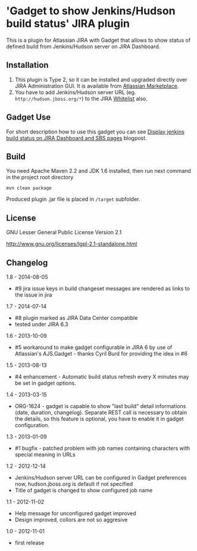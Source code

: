 'Gadget to show Jenkins/Hudson build status' JIRA plugin
=====================================================

This is a plugin for Atlassian JIRA with Gadget that allows to show status of defined build from Jenkins/Hudson server on JIRA Dashboard.

Installation
-------------
1. This plugin is Type 2, so it can be installed and upgraded directly over JIRA Administration GUI. It is available from [Atlassian Marketplace](https://marketplace.atlassian.com/plugins/org.jboss.jira.plugin.build-gadgets).
2. You have to add Jenkins/Hudson server URL (eg. `http://hudson.jboss.org/*`) to the JIRA [Whitelist](https://confluence.atlassian.com/display/JIRA/Configuring+the+Whitelist) also.

Gadget Use
----------
For short description how to use this gadget you can see [Display jenkins build status on JIRA Dashboard and SBS pages](https://community.jboss.org/en/website/blog/2012/11/06/display-jenkins-build-results-on-jira-dashboard-and-sbs-pages) blogpost.

Build
-------------
You need Apache Maven 2.2 and JDK 1.6 installed, then run next command in the project root directory

```
mvn clean package
```

Produced plugin .jar file is placed in `/target` subfolder.

License
-------------
GNU Lesser General Public License Version 2.1

http://www.gnu.org/licenses/lgpl-2.1-standalone.html


Changelog
-------------

1.8 - 2014-08-05
* #9 jira issue keys in build changeset messages are rendered as links to the issue in jira

1.7 - 2014-07-14
* #8 plugin marked as JIRA Data Center compatible
* tested under JIRA 6.3

1.6 - 2013-10-09
* #5 workaround to make gadget configurable in JIRA 6 by use of Atlassian's AJS.Gadget - thanks Cyril Burd for providing the idea in #6

1.5 - 2013-08-13
* #4 enhancement - Automatic build status refresh every X minutes may be set in gadget options. 

1.4 - 2013-03-15
* ORG-1624 - gadget is capable to show "last build" detail informations (date, duration, changelog). 
  Separate REST call is necessary to obtain the details, so this feature is optional, 
  you have to enable it in gadget configuration.

1.3 - 2013-01-09
* #1 bugfix - patched problem with job names containing characters with special meaning in URLs  

1.2 - 2012-12-14
* Jenkins/Hudson server URL can be configured in Gadget preferences now, hudson.jboss.org is default if not specified
* Title of gadget is changed to show configured job name 

1.1 - 2012-11-02
* Help message for unconfigured gadget improved
* Design improved, collors are not so aggresive

1.0 - 2012-11-01
* first release
